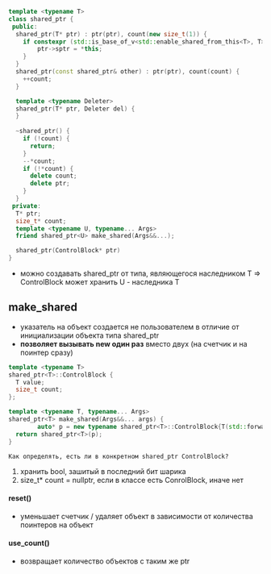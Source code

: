 ```c++
template <typename T>
class shared_ptr {
 public:
  shared_ptr(T* ptr) : ptr(ptr), count(new size_t(1)) {
	if constexpr (std::is_base_of_v<std::enable_shared_from_this<T>, T>) {
		ptr->sptr = *this;
	}
  }
  shared_ptr(const shared_ptr& other) : ptr(ptr), count(count) {
    ++count;
  }

  template <typename Deleter>
  shared_ptr(T* ptr, Deleter del) {
  }
  
  ~shared_ptr() {
    if (!count) {
      return;
    }
    --*count;
    if (!*count) {
      delete count;
      delete ptr;
    }
  }
 private:
  T* ptr;
  size_t* count;
  template <typename U, typename... Args>
  friend shared_ptr<U> make_shared(Args&&...);

  shared_ptr(ControlBlock* ptr)
}
```
- можно создавать shared_ptr от типа, являющегося наследником T => ControlBlock может хранить U - наследника T
## make_shared
- указатель на объект создается не пользователем в отличие от инициализации объекта типа shared_ptr
- **позволяет вызывать new один раз** вместо двух (на счетчик и на поинтер сразу)
```c++
template <typename T>
shared_ptr<T>::ControlBlock {
  T value;
  size_t count;
};

template <typename T, typename... Args>
shared_ptr<T> make_shared(Args&&... args) {
		auto* p = new typename shared_ptr<T>::ControlBlock{T(std::forward<Args>     (args)...), 1}
  return shared_ptr<T>(p);
}
```

	Как определять, есть ли в конкретном shared_ptr ControlBlock?
1. хранить bool, зашитый в последний бит шарика
2. size_t* count = nullptr, если в классе есть ConrolBlock, иначе нет

#### reset()
- уменьшает счетчик / удаляет объект в зависимости от количества поинтеров на объект
#### use_count()
- возвращает количество объектов с таким же ptr